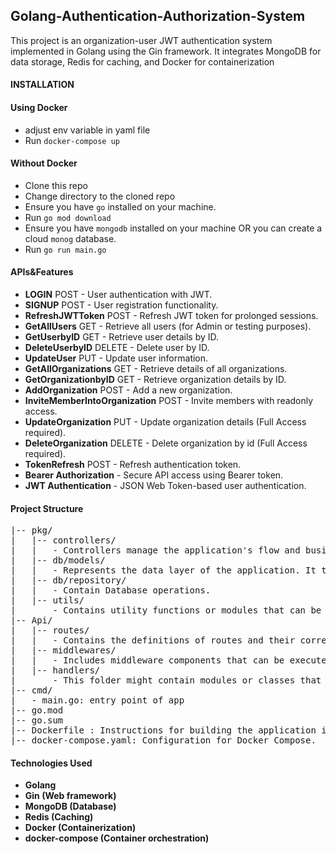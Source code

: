 ## Golang-Authentication-Authorization-System

This project is an organization-user JWT authentication system implemented in Golang using the Gin framework. It integrates MongoDB for data storage, Redis for caching, and Docker for containerization


#### INSTALLATION

#### Using Docker 
 - adjust env variable in yaml file
 - Run `docker-compose up`
#### Without Docker
- Clone this repo
- Change directory to the cloned repo
- Ensure you have `go` installed on your machine.
- Run `go mod download`
- Ensure you have `mongodb` installed on your machine OR you can create a cloud `monog` database.
- Run `go run main.go`



#### APIs&Features

- **LOGIN** POST -  User authentication with JWT.
- **SIGNUP** POST - User registration functionality.
- **RefreshJWTToken** POST - Refresh JWT token for prolonged sessions.
- **GetAllUsers** GET -  Retrieve all users (for Admin or testing purposes).
- **GetUserbyID** GET - Retrieve user details by ID.
- **DeleteUserbyID** DELETE - Delete user by ID.
- **UpdateUser** PUT - Update user information.
- **GetAllOrganizations** GET - Retrieve details of all organizations.
- **GetOrganizationbyID** GET - Retrieve organization details by ID.
- **AddOrganization** POST - Add a new organization.
- **InviteMemberIntoOrganization** POST -  Invite members with readonly access.
- **UpdateOrganization** PUT - Update organization details (Full Access required).
- **DeleteOrganization** DELETE - Delete organization by id (Full Access required).
- **TokenRefresh** POST - Refresh authentication token.
- **Bearer Authorization** -  Secure API access using Bearer token.
- **JWT Authentication** - JSON Web Token-based user authentication.


#### Project Structure
<pre>
|-- pkg/
|   |-- controllers/
|   |   - Controllers manage the application's flow and business logic. They receive input from the handlers, process it using the models, and return results to be presented by the views.
|   |-- db/models/
|   |   - Represents the data layer of the application. It typically includes data models and the logic for interacting with the database or other data sources.
|   |-- db/repository/
|   |   - Contain Database operations.
|   |-- utils/
|       - Contains utility functions or modules that can be used across different parts of the application. Utilities might include helper functions, generic components, or modules that provide common functionalities.
|-- Api/
|   |-- routes/
|   |   - Contains the definitions of routes and their corresponding handlers, responsible for routing incoming requests to the appropriate controllers.
|   |-- middlewares/
|   |   - Includes middleware components that can be executed before or after the request reaches the controller. Middlewares often handle tasks like authentication, logging, etc.
|   |-- handlers/
|       - This folder might contain modules or classes that handle specific types of requests. Handlers are often responsible for interacting with the request and response objects, processing data, and calling the appropriate controller methods.
|-- cmd/
|   - main.go: entry point of app
|-- go.mod
|-- go.sum
|-- Dockerfile : Instructions for building the application image.
|-- docker-compose.yaml: Configuration for Docker Compose.
</pre>
#### Technologies Used

- **Golang**
- **Gin (Web framework)**
- **MongoDB (Database)**
- **Redis (Caching)**
- **Docker (Containerization)**
- **docker-compose (Container orchestration)**
